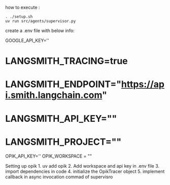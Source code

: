 how to execute :

    . ./setup.sh
    uv run src/agents/supervisor.py

create a .env file with   below  info:

GOOGLE_API_KEY=''
# LANGSMITH_TRACING=true
# LANGSMITH_ENDPOINT="https://api.smith.langchain.com"
# LANGSMITH_API_KEY=""
# LANGSMITH_PROJECT=""

OPIK_API_KEY=''
OPIK_WORKSPACE = ""

Setting up opik
    1. uv add opik
    2. Add workspace and api key in .env file
    3. import dependencies in code
    4. initialize the OpikTracer object
    5. implement callback in async invocation commad of supervisro
